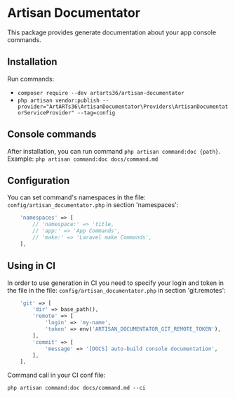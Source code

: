 # Artisan Documentator

This package provides generate documentation about your app console commands.

## Installation

Run commands:

* `composer require --dev artarts36/artisan-documentator`
* `php artisan vendor:publish --provider="ArtARTs36\ArtisanDocumentator\Providers\ArtisanDocumentatorServiceProvider" --tag=config`

## Console commands

After installation, you can run command `php artisan command:doc {path}`. Example: `php artisan command:doc docs/command.md`

## Configuration

You can set command's namespaces in the file: `config/artisan_documentator.php` in section 'namespaces':

```php
    'namespaces' => [
        // 'namespace:' => 'title,
        // 'app:' => 'App Commands',
        // 'make:' => 'Laravel make Commands',
    ],
```

## Using in CI

In order to use generation in CI you need to specify your login and token in the file in the file: `config/artisan_documentator.php` in section 'git.remotes':
```php
    'git' => [
        'dir' => base_path(),
        'remote' => [
            'login' => 'my-name',
            'token' => env('ARTISAN_DOCUMENTATOR_GIT_REMOTE_TOKEN'),
        ],
        'commit' => [
            'message' => '[DOCS] auto-build console documentation',
        ],
    ],
```

Command call in your CI conf file:

`php artisan command:doc docs/command.md --ci`